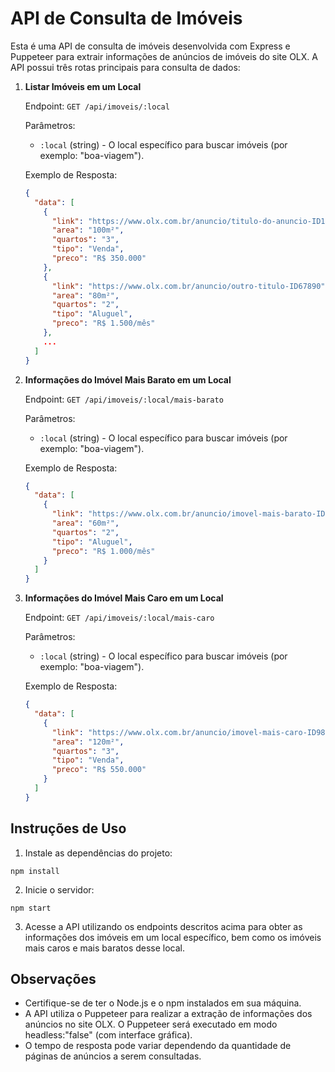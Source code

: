 # API de Consulta de Imóveis

Esta é uma API de consulta de imóveis desenvolvida com Express e Puppeteer para extrair informações de anúncios de imóveis do site OLX. A API possui três rotas principais para consulta de dados:

1. **Listar Imóveis em um Local**

   Endpoint: `GET /api/imoveis/:local`

   Parâmetros:

   - `:local` (string) - O local específico para buscar imóveis (por exemplo: "boa-viagem").

   Exemplo de Resposta:

   ```json
   {
     "data": [
       {
         "link": "https://www.olx.com.br/anuncio/titulo-do-anuncio-ID12345",
         "area": "100m²",
         "quartos": "3",
         "tipo": "Venda",
         "preco": "R$ 350.000"
       },
       {
         "link": "https://www.olx.com.br/anuncio/outro-titulo-ID67890",
         "area": "80m²",
         "quartos": "2",
         "tipo": "Aluguel",
         "preco": "R$ 1.500/mês"
       },
       ...
     ]
   }

   ```

2. **Informações do Imóvel Mais Barato em um Local**

   Endpoint: `GET /api/imoveis/:local/mais-barato`

   Parâmetros:

   - `:local` (string) - O local específico para buscar imóveis (por exemplo: "boa-viagem").

   Exemplo de Resposta:

   ```json
   {
     "data": [
       {
         "link": "https://www.olx.com.br/anuncio/imovel-mais-barato-ID54321",
         "area": "60m²",
         "quartos": "2",
         "tipo": "Aluguel",
         "preco": "R$ 1.000/mês"
       }
     ]
   }
   ```

3. **Informações do Imóvel Mais Caro em um Local**

   Endpoint: `GET /api/imoveis/:local/mais-caro`

   Parâmetros:

   - `:local` (string) - O local específico para buscar imóveis (por exemplo: "boa-viagem").

   Exemplo de Resposta:

   ```json
   {
     "data": [
       {
         "link": "https://www.olx.com.br/anuncio/imovel-mais-caro-ID98765",
         "area": "120m²",
         "quartos": "3",
         "tipo": "Venda",
         "preco": "R$ 550.000"
       }
     ]
   }
   ```

## Instruções de Uso

1. Instale as dependências do projeto:

```
npm install
```

2. Inicie o servidor:

```
npm start
```

3. Acesse a API utilizando os endpoints descritos acima para obter as informações dos imóveis em um local específico, bem como os imóveis mais caros e mais baratos desse local.

## Observações

- Certifique-se de ter o Node.js e o npm instalados em sua máquina.
- A API utiliza o Puppeteer para realizar a extração de informações dos anúncios no site OLX. O Puppeteer será executado em modo headless:"false" (com interface gráfica).
- O tempo de resposta pode variar dependendo da quantidade de páginas de anúncios a serem consultadas.
